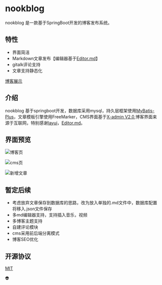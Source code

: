 
# nookblog

nookblog 是一款基于SpringBoot开发的博客发布系统。

## 特性

- 界面简洁
- Markdown文章发布【编辑器基于[Editor.md](https://gitee.com/pandao/editor.md)】
- gitalk评论支持
- 文章支持静态化

[博客展示](https://yebukong.com/)

## 介绍

 nookblog 基于springboot开发，数据库采用mysql，持久层框架使用[MyBatis-Plus](https://gitee.com/baomidou/mybatis-plus)，文章模板引擎使用FreeMarker，CMS界面基于[X-admin V2.0](https://gitee.com/daniuit/X-admin/),博客界面来源于互联网，特别感谢[layui](https://gitee.com/sentsin/layui)，[Editor.md](https://gitee.com/pandao/editor.md)。
 
## 界面预览

![博客页](https://images.gitee.com/uploads/images/2019/0222/174514_a6b111a3_884684.png "blog.png")

![cms页](https://images.gitee.com/uploads/images/2019/0222/174607_529f0b4f_884684.png "cms.png")

![新增文章](https://images.gitee.com/uploads/images/2019/0222/174950_b7f8df16_884684.png "add.png")

## 暂定后续 

 - 考虑放弃文章保存到数据库的思路，改为放入单独的.md文件中，数据库配置将移入.json文件保存
 - 多md编辑器支持，支持插入音乐，视频
 - 多博客主题支持 
 - 自建评论模块
 - cms采用前后端分离模式
 - 博客SEO优化

## 开源协议

[MIT](LICENSE)

 :alien: 
